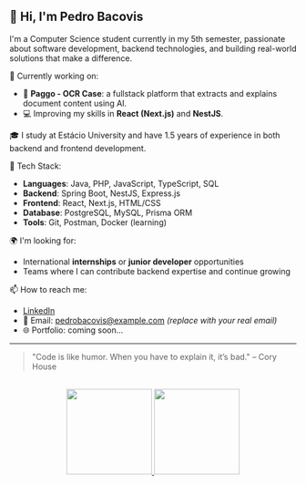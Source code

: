 ## 👋 Hi, I'm Pedro Bacovis

I'm a Computer Science student currently in my 5th semester, passionate about software development, backend technologies, and building real-world solutions that make a difference.

🔧 Currently working on:
- 🧠 **Paggo - OCR Case**: a fullstack platform that extracts and explains document content using AI.
- 💻 Improving my skills in **React (Next.js)** and **NestJS**.

🎓 I study at Estácio University and have 1.5 years of experience in both backend and frontend development.

🚀 Tech Stack:
- **Languages**: Java, PHP, JavaScript, TypeScript, SQL
- **Backend**: Spring Boot, NestJS, Express.js
- **Frontend**: React, Next.js, HTML/CSS
- **Database**: PostgreSQL, MySQL, Prisma ORM
- **Tools**: Git, Postman, Docker (learning)

🌍 I'm looking for:
- International **internships** or **junior developer** opportunities
- Teams where I can contribute backend expertise and continue growing

📫 How to reach me:
- [LinkedIn](https://www.linkedin.com/in/pedro-bacovis/)
- 📧 Email: pedrobacovis@example.com *(replace with your real email)*
- 🌐 Portfolio: coming soon...

---
> "Code is like humor. When you have to explain it, it’s bad." – Cory House

</br>

<div align="center">
  <a href="https://github.com/Peubacovis">
    <img height="150em" src="https://github-readme-stats.vercel.app/api?username=Peubacovis&show_icons=true&theme=dracula&include_all_commits=true&count_private=true"/>
    <img height="150em" src="https://github-readme-stats.vercel.app/api/top-langs/?username=Peubacovis&layout=compact&langs_count=7&theme=dracula"/>
  </a>
</div>

##

